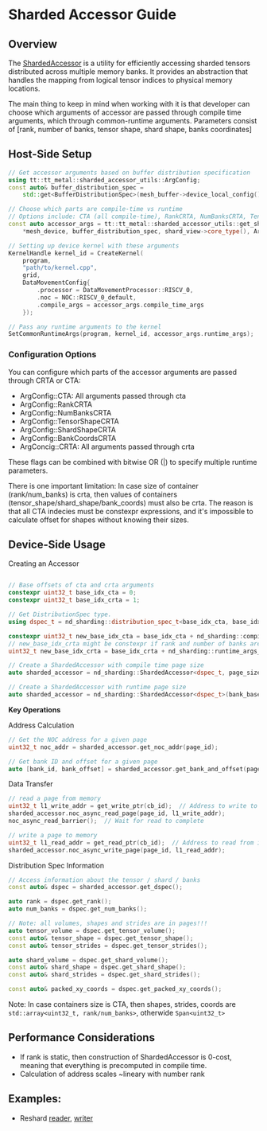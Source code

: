 # Sharded Accessor Guide

## Overview

The [ShardedAccessor](../../tt_metal/hw/inc/accessor/sharded_accessor.h) is a utility for efficiently accessing sharded tensors distributed across multiple memory banks. It provides an abstraction that handles the mapping from logical tensor indices to physical memory locations.

The main thing to keep in mind when working with it is that developer can choose which arguments of accessor are passed through compile time arguments, which through common-runtime arguments.
Parameters consist of [rank, number of banks, tensor shape, shard shape, banks coordinates]


## Host-Side Setup

```c++
// Get accessor arguments based on buffer distribution specification
using tt::tt_metal::sharded_accessor_utils::ArgConfig;
const auto& buffer_distribution_spec =
    std::get<BufferDistributionSpec>(mesh_buffer->device_local_config().shard_parameters.value());

// Choose which parts are compile-time vs runtime
// Options include: CTA (all compile-time), RankCRTA, NumBanksCRTA, TensorShapeCRTA, ShardShapeCRTA, BankCoordsCRTA
const auto accessor_args = tt::tt_metal::sharded_accessor_utils::get_sharded_accessor_args(
    *mesh_device, buffer_distribution_spec, shard_view->core_type(), ArgConfig::NumBanksCRTA | ArgConfig::BankCoordsCRTA); // Number of banks and bank coordinates passed through crta, rest - cta

// Setting up device kernel with these arguments
KernelHandle kernel_id = CreateKernel(
    program,
    "path/to/kernel.cpp",
    grid,
    DataMovementConfig{
        .processor = DataMovementProcessor::RISCV_0,
        .noc = NOC::RISCV_0_default,
        .compile_args = accessor_args.compile_time_args
    });

// Pass any runtime arguments to the kernel
SetCommonRuntimeArgs(program, kernel_id, accessor_args.runtime_args);
```

### Configuration Options
You can configure which parts of the accessor arguments are passed through CRTA or CTA:

- ArgConfig::CTA: All arguments passed through cta
- ArgConfig::RankCRTA
- ArgConfig::NumBanksCRTA
- ArgConfig::TensorShapeCRTA
- ArgConfig::ShardShapeCRTA
- ArgConfig::BankCoordsCRTA
- ArgConcig::CRTA: All arguments passed through crta

These flags can be combined with bitwise OR (|) to specify multiple runtime parameters.

There is one important limitation: In case size of container (rank/num_banks) is crta, then values of containers (tensor_shape/shard_shape/bank_coords) must also be crta. The reason is that all CTA indecies must be constexpr expressions, and it's impossible to calculate offset for shapes without knowing their sizes.

## Device-Side Usage
Creating an Accessor

```c++

// Base offsets of cta and crta arguments
constexpr uint32_t base_idx_cta = 0;
constexpr uint32_t base_idx_crta = 1;

// Get DistributionSpec type.
using dspec_t = nd_sharding::distribution_spec_t<base_idx_cta, base_idx_crta>;

constexpr uint32_t new_base_idx_cta = base_idx_cta + nd_sharding::compile_time_args_skip<dspec_t>();
// new_base_idx_crta might be constexpr if rank and number of banks are static
uint32_t new_base_idx_crta = base_idx_crta + nd_sharding::runtime_args_skip<dspec_t>();

// Create a ShardedAccessor with compile time page size
auto sharded_accessor = nd_sharding::ShardedAccessor<dspec_t, page_size>(bank_base_address);

// Create a ShardedAccessor with runtime page size
auto sharded_accessor = nd_sharding::ShardedAccessor<dspec_t>(bank_base_address, page_size);
```

**Key Operations**

Address Calculation

```c++
// Get the NOC address for a given page
uint32_t noc_addr = sharded_accessor.get_noc_addr(page_id);

// Get bank ID and offset for a given page
auto [bank_id, bank_offset] = sharded_accessor.get_bank_and_offset(page_id);
```

Data Transfer

```c++
// read a page from memory
uint32_t l1_write_addr = get_write_ptr(cb_id);  // Address to write to in L1 memory
sharded_accessor.noc_async_read_page(page_id, l1_write_addr);
noc_async_read_barrier();  // Wait for read to complete

// write a page to memory
uint32_t l1_read_addr = get_read_ptr(cb_id);  // Address to read from in L1 memory
sharded_accessor.noc_async_write_page(page_id, l1_read_addr);
```

Distribution Spec Information

```c++
// Access information about the tensor / shard / banks
const auto& dspec = sharded_accessor.get_dspec();

auto rank = dspec.get_rank();
auto num_banks = dspec.get_num_banks();

// Note: all volumes, shapes and strides are in pages!!!
auto tensor_volume = dspec.get_tensor_volume();
const auto& tensor_shape = dspec.get_tensor_shape();
const auto& tensor_strides = dspec.get_tensor_strides();

auto shard_volume = dspec.get_shard_volume();
const auto& shard_shape = dspec.get_shard_shape();
const auto& shard_strides = dspec.get_shard_strides();

const auto& packed_xy_coords = dspec.get_packed_xy_coords();
```

Note: In case containers size is CTA, then shapes, strides, coords are `std::array<uint32_t, rank/num_banks>`, otherwide `Span<uint32_t>`


## Performance Considerations
- If rank is static, then construction of ShardedAccessor is 0-cost, meaning that everything is precomputed in compile time.
- Calculation of address scales ~lineary with number rank


## Examples:
- Reshard [reader](../../tests/ttnn/unit_tests/gtests/accessor/kernels/reader_reshard.cpp), [writer](../../tests/ttnn/unit_tests/gtests/accessor/kernels/writer_reshard.cpp)
